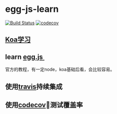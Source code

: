 
# egg-js-learn  
[![Build Status](https://travis-ci.org/wbget/egg-js-learn.svg?branch=master)](https://travis-ci.org/wbget/egg-js-learn) [![codecov](https://codecov.io/gh/wbget/egg-js-learn/branch/master/graph/badge.svg)](https://codecov.io/gh/wbget/egg-js-learn)  

## [Koa学习](https://github.com/demopark/koa-docs-Zh-CN)
## learn [ **egg.js** ](https://eggjs.org)  

官方的教程，有一定node，koa基础后看，会比较容易。  

## 使用[travis](https://travis-ci.org/)持续集成

## 使用[codecov](https://codecov.io/)测试覆盖率

